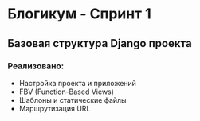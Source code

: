 # Блогикум - Спринт 1
## Базовая структура Django проекта

### Реализовано:
- Настройка проекта и приложений
- FBV (Function-Based Views)
- Шаблоны и статические файлы
- Маршрутизация URL